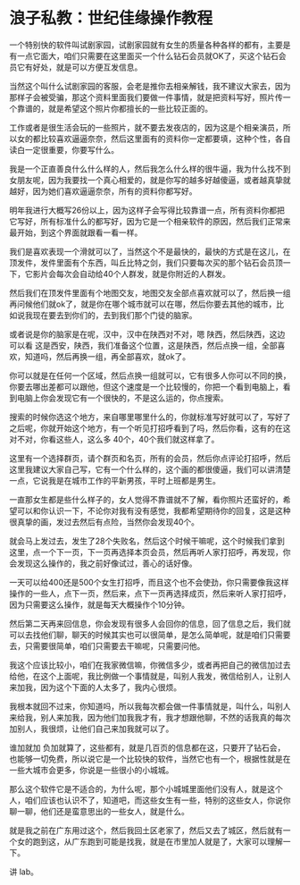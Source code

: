 # 浪子私教：世纪佳缘操作教程

一个特别快的软件叫试剧家园，试剧家园就有女生的质量各种各样的都有，主要是有一点它面大，咱们只需要在这里面买一个什么钻石会员就OK了，买这个钻石会员它有好处，就是可以方便互发信息。

当然这个叫什么试剧家园的客服，会老是推你去相亲解钱，我不建议大家去，因为那样子会被受骗，那这个资料里面我们要做一件事情，就是把资料写好，照片传一个靠谱的，就是希望这个照片你都擅长的一些比较正面的。

工作或者是很生活会玩的一些照片，就不要去发夜店的，因为这是个相亲演员，所以女的都比较喜欢逼逼奈奈，然后这里面有的资料你一定都要填，这种个性，各自读白一定很重要，你要写什么。

我是一个正直善良什么什么样的人，然后我怎么什么样的很牛逼，我为什么找不到女朋友呢，因为我要找一个真心相爱的，就是你写的越多好越傻逼，或者越真挚就越好，因为她们喜欢逼逼奈奈，所有的资料你都写好。

明年我进行大概写26份以上，因为这样子会写得比较靠谱一点，所有资料你都把它写好，所有标准什么的都写好，因为它是一个相亲软件的原因，然后我们正常来最开始，到这个界面就跟看一看一样。

我们是喜欢表现一个滑就可以了，当然这个不是最快的，最快的方式是在这儿，在顶发件，发件里面有个东西，叫丘比特之剑，我们只要每次买的那个钻石会员顶一下，它影片会每次会自动给40个人群发，就是你附近的人群发。

然后我们在顶发件里面有个地图交友，地图交友全部点喜欢就可以了，然后换一组再问候他们就ok了，就是你在哪个城市就可以在哪，然后你要去其他的城市，比如说我现在要去到你们的，去到我们那个门徒的脑家。

或者说是你的脑家是在呢，汉中，汉中在陕西对不对，嗯 陕西，然后陕西，这边可以看 这是西安，陕西，我们准备这个位置，这是陕西，然后点换一组，全部喜欢，知道吗，然后再换一组，再全部喜欢，就ok了。

你可以就是在任何一个区域，然后点换一组就可以，它有很多人你可以不同的换，你要去哪出差都可以跟他，但这个速度是一个比较慢的，你把一个看到电脑上，看到电脑上你会发现它有一个很快的，不是这么运的，你点搜索。

搜索的时候你选这个地方，来自哪里哪里什么的，你就标准写好就可以了，写好了之后呢，你就开始这个地方，有一个听见打招呼看到了吗，然后你看，这有的在这对不对，你看这些人，这么多 40个，40个我们就这样拿了。

这里有一个选择群页，请个群页和名页，所有的会员，然后你点评论打招呼，然后这里我建议大家自己写，它有一个什么样的，这个画的都很傻逼，我们可以讲清楚一点，它说我是在城市工作的平新男孩，平时上班都是男生。

一直那女生都是些什么样子的，女人觉得不靠谱就不了解，看你照片还蛮好的，希望可以和你认识一下，不论你对我有没有感觉，我都希望期待你的回复，这是这种很真挚的画，发过去然后有点险，当然你会发现40个。

就会马上发过去，发生了28个失败名，然后这个时候干嘛呢，这个时候我们拿到这里，点一个下一页，下一页再选择本页会员，然后再听人家打招呼，再发现，你会发现这么操作的，我之前好像试过，善心的话好像。

一天可以给400还是500个女生打招呼，而且这个也不会使劲，你只需要像我这样操作的一些人，点下一页，然后来，点下一页再选择成页，然后来听人家打招呼，因为只需要这么操作，就是每天大概操作个10分钟。

然后第二天再来回信息，你会发现有很多人会回你的信息，回了信息之后，我们就可以去找他们聊，聊天的时候其实也可以很简单，是怎么简单呢，就是咱们只需要去，只需要很简单，咱们只需要去干嘛呢，只需要问他。

我这个应该比较小，咱们在我家微信嘛，你微信多少，或者再把自己的微信加过去给他，在这个上面呢，我比例做一个事情就是，叫别人我发，微信给别人，让别人来加我，因为这个下面的人太多了，我内心很烦。

我根本就回不过来，你知道吗，所以我每次都会做一件事情就是，叫什么，叫别人来给我，别人来加我，因为他们加我我才有，我才想跟他聊，不然的话我真的每次加别人，我很烦，让他们自己来加我就可以了。

谁加就加 负加就算了，这些都有，就是几百页的信息都在这，只要开了钻石会，也能够一切免费，所以说它是一个比较快的软件，当然它也有一个，根据性就是在一些大城市会更多，你说是一些很小的小城城。

那么这个软件它是不适合的，为什么呢，那个小城城里面他们没有人，就是这个人，咱们应该也认识不了，知道吧，而这些女生有一些，特别的这些女人，你说你聊一聊，他们还是蛮意思出的一些女人，就是什么。

就是我之前在广东用过这个，然后我回土区老家了，然后又去了城区，然后就有一个女的跑到这，从广东跑到可能是找我，就是在市里加人就是了，大家可以理解一下。

讲 lab。